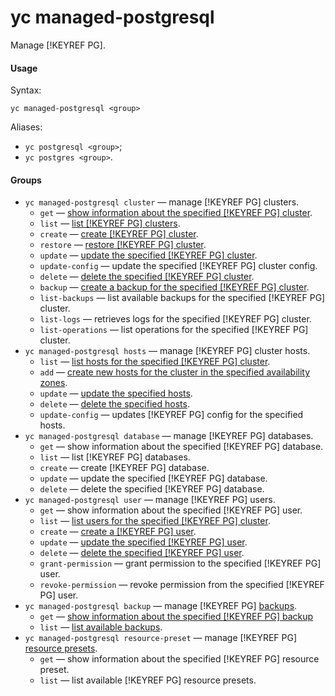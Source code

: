 # yc managed-postgresql

Manage [!KEYREF PG].

#### Usage

Syntax:

`yc managed-postgresql <group>`

Aliases:

- `yc postgresql <group>`;
- `yc postgres <group>`.

#### Groups

- `yc managed-postgresql cluster` — manage [!KEYREF PG] clusters.
    - `get` — [show information about the specified [!KEYREF PG] cluster](../../../managed-postgresql/operations/cluster-list.md#get-cluster).
    - `list` — [list [!KEYREF PG] clusters](../../../managed-postgresql/operations/cluster-list.md#list-clusters).
    - `create` — [create [!KEYREF PG] cluster](../../../managed-postgresql/operations/cluster-create.md).
    - `restore` — [restore [!KEYREF PG] cluster](../../../managed-postgresql/operations/cluster-backups.md#restore).
    - `update` — [update the specified [!KEYREF PG] cluster](../../../managed-postgresql/operations/update.md).
    - `update-config` — update the specified [!KEYREF PG] cluster config.
    - `delete` — [delete the specified [!KEYREF PG] cluster](../../../managed-postgresql/operations/cluster-delete.md).
    - `backup` — [create a backup for the specified [!KEYREF PG] cluster](../../../managed-postgresql/operations/cluster-backups.md#create-backup).
    - `list-backups` — list available backups for the specified [!KEYREF PG] cluster.
    - `list-logs` — retrieves logs for the specified [!KEYREF PG] cluster.
    - `list-operations` — list operations for the specified [!KEYREF PG] cluster.
- `yc managed-postgresql hosts` — manage [!KEYREF PG] cluster hosts.
    - `list` — [list hosts for the specified [!KEYREF PG] cluster](../../../managed-postgresql/operations/hosts.md#list).
    - `add` — [create new hosts for the cluster in the specified availability zones](../../../managed-postgresql/operations/hosts.md#add).
    - `update` — [update the specified hosts](../../../managed-postgresql/operations/hosts.md#update).
    - `delete` — [delete the specified hosts](../../../managed-postgresql/operations/hosts.md#remove).
    - `update-config` — updates [!KEYREF PG] config for the specified hosts.
- `yc managed-postgresql database` — manage [!KEYREF PG] databases.
    - `get` — show information about the specified [!KEYREF PG] database.
    - `list` — list [!KEYREF PG] databases.
    - `create` — create [!KEYREF PG] database.
    - `update` — update the specified [!KEYREF PG] database.
    - `delete` — delete the specified [!KEYREF PG] database.
- `yc managed-postgresql user` — manage [!KEYREF PG] users.
    - `get` — show information about the specified [!KEYREF PG] user.
    - `list` — [list users for the specified [!KEYREF PG] cluster](../../../managed-postgresql/operations/cluster-users.md#list-users).
    - `create` — [create a [!KEYREF PG] user](../../../managed-postgresql/operations/cluster-users.md#adduser).
    - `update` — [update the specified [!KEYREF PG] user](../../../managed-postgresql/operations/cluster-users.md#updateuser).
    - `delete` — [delete the specified [!KEYREF PG] user](../../../managed-postgresql/operations/cluster-users.md#removeuser).
    - `grant-permission` — grant permission to the specified [!KEYREF PG] user.
    - `revoke-permission` — revoke permission from the specified [!KEYREF PG] user.
- `yc managed-postgresql backup` — manage [!KEYREF PG] [backups](../../../managed-postgresql/concepts/backup.md).
    - `get` — [show information about the specified [!KEYREF PG] backup](../../../managed-postgresql/operations/cluster-backups.md#get-backup)
    - `list` — [list available backups](../../../managed-postgresql/operations/cluster-backups.md#list-backups).
- `yc managed-postgresql resource-preset` — manage [!KEYREF PG] [resource presets](../../../managed-postgresql/concepts/instance-types.md).
    - `get` — show information about the specified [!KEYREF PG] resource preset.
    - `list` — list available [!KEYREF PG] resource presets.
